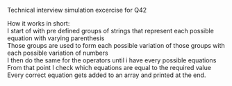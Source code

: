Technical interview simulation excercise for Q42

How it works in short: <br>
I start of with pre defined groups of strings that represent each possible equation with varying parenthesis <br>
Those groups are used to form each possible variation of those groups with each possible variation of numbers <br>
I then do the same for the operators until i have every possible equations <br>
From that point I check which equations are equal to the required value <br>
Every correct equation gets added to an array and printed at the end.
